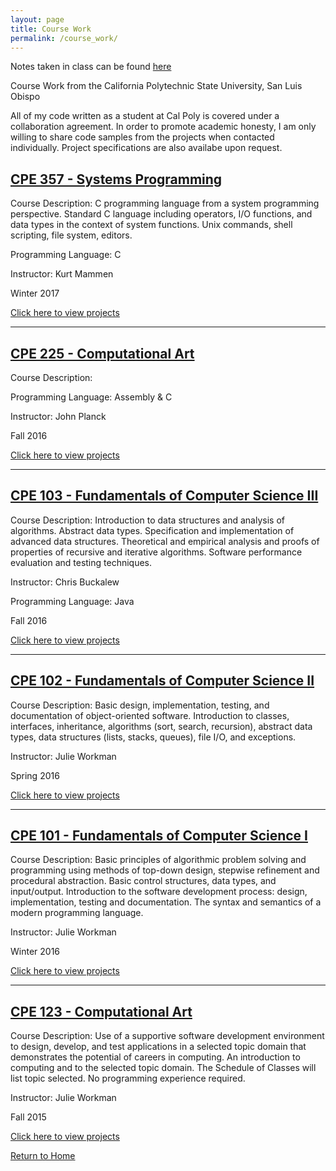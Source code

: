```yaml
---
layout: page
title: Course Work
permalink: /course_work/
---
```


Notes taken in class can be found [here](https://jonscott20.github.io/course_notes/)

Course Work from the California Polytechnic State University, San Luis Obispo

All of my code written as a student at Cal Poly is covered under a collaboration agreement. 
In order to promote academic honesty, I am only willing to share code samples from the projects when contacted individually.
Project specifications are also availabe upon request.

[CPE 357 - Systems Programming](https://jonscott20.github.io/cpe357)
---------------------------------

Course Description: C programming language from a system programming perspective. Standard C language including operators, I/O functions, and data types in the context of system functions. Unix commands, shell scripting, file system, editors.

Programming Language: C

Instructor: Kurt Mammen

Winter 2017

[Click here to view projects](https://jonscott20.github.io/cpe357)

--------

[CPE 225 - Computational Art](https://jonscott20.github.io/cpe225)
------------------------------

Course Description: 

Programming Language: Assembly & C

Instructor: John Planck

Fall 2016

[Click here to view projects](https://jonscott20.github.io/cpe225)

-------

[CPE 103 - Fundamentals of Computer Science III](https://jonscott20.github.io/cpe103)
------------------------------

Course Description: Introduction to data structures and analysis of algorithms. Abstract data types. Specification and implementation of advanced data structures. Theoretical and empirical analysis and proofs of properties of recursive and iterative algorithms. Software performance evaluation and testing techniques.

Instructor: Chris Buckalew

Programming Language: Java

Fall 2016

[Click here to view projects](https://jonscott20.github.io/cpe103)

-------

[CPE 102 - Fundamentals of Computer Science II](https://jonscott20.github.io/cpe102)
------------------------------

Course Description: Basic design, implementation, testing, and documentation of object-oriented software. Introduction to classes, interfaces, inheritance, algorithms (sort, search, recursion), abstract data types, data structures (lists, stacks, queues), file I/O, and exceptions.

Instructor: Julie Workman

Spring 2016

[Click here to view projects](https://jonscott20.github.io/cpe102)

-------

[CPE 101 - Fundamentals of Computer Science I](https://jonscott20.github.io/cpe101)
------------------------------

Course Description: Basic principles of algorithmic problem solving and programming using methods of top-down design, stepwise refinement and procedural abstraction. Basic control structures, data types, and input/output. Introduction to the software development process: design, implementation, testing and documentation. The syntax and semantics of a modern programming language.

Instructor: Julie Workman

Winter 2016

[Click here to view projects](https://jonscott20.github.io/cpe101)

-------

[CPE 123 - Computational Art](https://jonscott20.github.io/cpe123)
------------------------------

Course Description: Use of a supportive software development environment to design, develop, and test applications in a selected topic domain that demonstrates the potential of careers in computing. An introduction to computing and to the selected topic domain. The Schedule of Classes will list topic selected. No programming experience required.

Instructor: Julie Workman

Fall 2015

[Click here to view projects](https://jonscott20.github.io/cpe123)

[Return to Home](https://jonscott20.github.io/)
